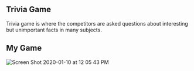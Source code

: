 ## Trivia Game 
Trivia game is where the competitors are asked questions about interesting but unimportant facts in many subjects. 

##  My Game 
![Screen Shot 2020-01-10 at 12 05 43 PM](https://user-images.githubusercontent.com/58221902/72171928-eb616000-33a1-11ea-91af-8b7c97d0ab8f.png)


